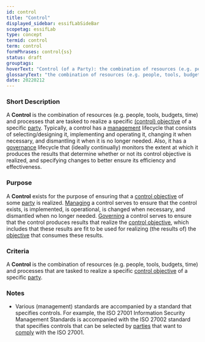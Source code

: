```yaml
---
id: control
title: "Control"
displayed_sidebar: essifLabSideBar
scopetag: essifLab
type: concept
termid: control
term: control
formPhrases: control{ss}
status: draft
grouptags:
hoverText: "Control (of a Party): the combination of resources (e.g. people, tools, budgets, time) and processes that are tasked to realize a specific Control Objective of that Party."
glossaryText: "the combination of resources (e.g. people, tools, budgets, time) and processes that are tasked to realize a specific [control objective](@) of a particular [party](@)."
date: 20220212
---
```


### Short Description
A **Control** is the combination of resources (e.g. people, tools, budgets, time) and processes that are tasked to realize a specific [(control) objective](control-objective@) of a specific [party](@). Typically, a control has a [management](@) lifecycle that consists of selecting/designing it, implementing and operating it, changing it when necessary, and dismantling it when it is no longer needed. Also, it has a [governance](@) lifecycle that (ideally continually) monitors the extent at which it produces the results that determine whether or not its control objective is realized, and specifying changes to better ensure its efficiency and effectiveness.

### Purpose
A **Control** exists for the purpose of ensuring that a [control objective](@) of some [party](@) is realized. [Managing](management@) a control serves to ensure that the control exists, is implemented, is operational, is changed when necessary, and dismantled when no longer needed. [Governing](governance@) a control serves to ensure that the control produces results that realize the [control objective](@), which includes that these results are fit to be used for realizing (the results of) the [objective](@) that consumes these results.

### Criteria
A **Control** is the combination of resources (e.g. people, tools, budgets, time) and processes that are tasked to realize a specific [control objective](@) of a specific [party](@).

### Notes
- Various (management) standards are accompanied by a standard that specifies controls. For example, the ISO 27001 Information Security Management Standards is accompanied with the ISO 27002 standard that specifies controls that can be selected by [parties](@) that want to [comply](compliance@) with the ISO 27001.